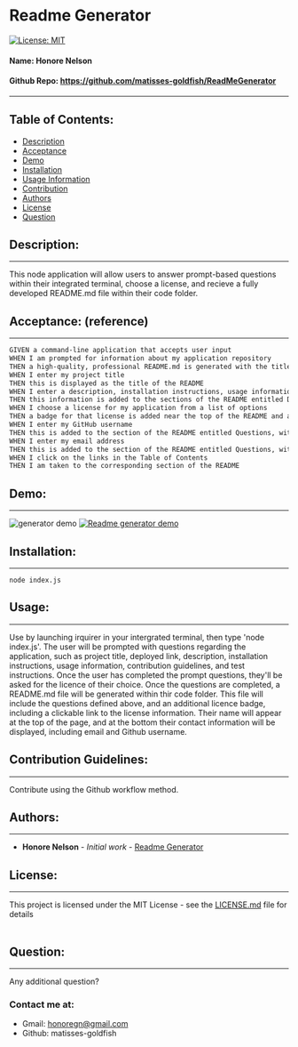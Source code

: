 
# Readme Generator 
[![License: MIT](https://img.shields.io/badge/license-MIT-brightgreen)](https://opensource.org/licenses/MIT)
#### **Name:**  Honore Nelson
#### **Github Repo:**  https://github.com/matisses-goldfish/ReadMeGenerator
---
    
##  Table of Contents:
* [Description](#description)
* [Acceptance](#acceptance-reference)
* [Demo](#demo)
* [Installation](#installation)
* [Usage Information](#usage)
* [Contribution](#contribution-guidelines)
* [Authors](#authors)
* [License](#license)
* [Question](#questions)


## Description:
---
This node application will allow users to answer prompt-based questions within their integrated terminal, choose a license, and recieve a fully developed README.md file within their code folder. 

## Acceptance: (reference)
---
```md
GIVEN a command-line application that accepts user input
WHEN I am prompted for information about my application repository
THEN a high-quality, professional README.md is generated with the title of my project and sections entitled Description, Table of Contents, Installation, Usage, License, Contributing, Tests, and Questions
WHEN I enter my project title
THEN this is displayed as the title of the README
WHEN I enter a description, installation instructions, usage information, contribution guidelines, and test instructions
THEN this information is added to the sections of the README entitled Description, Installation, Usage, Contributing, and Tests
WHEN I choose a license for my application from a list of options
THEN a badge for that license is added near the top of the README and a notice is added to the section of the README entitled License that explains which license the application is covered under
WHEN I enter my GitHub username
THEN this is added to the section of the README entitled Questions, with a link to my GitHub profile
WHEN I enter my email address
THEN this is added to the section of the README entitled Questions, with instructions on how to reach me with additional questions
WHEN I click on the links in the Table of Contents
THEN I am taken to the corresponding section of the README
```

## Demo:
---
![generator demo](./readmegenerator.gif)
[![Readme generator demo](http://img.youtube.com/vi/w1iJ7C_nVsI/0.jpg)](https://www.youtube.com/embed/w1iJ7C_nVsI)


## Installation:
---
    node index.js

## Usage:
---
Use by launching irquirer in your intergrated terminal, then type 'node index.js'. The user will be prompted with questions regarding the application, such as project title, deployed link, description, installation instructions, usage information, contribution guidelines, and test instructions. Once the user has completed the prompt questions, they'll be asked for the licence of their choice. Once the questions are completed, a README.md file will be generated within thir code folder. This file will include the questions defined above, and an additional licence badge, including a clickable link to the license information. Their name will appear at the top of the page, and at the bottom their contact information will be displayed, including email and Github username.  
    
## Contribution Guidelines:
---
Contribute using the Github workflow method.

    
## Authors:
---
* **Honore Nelson** - *Initial work* - [Readme Generator](https://github.com/matisses-goldfish/ReadMeGenerator)
    
## License:
---
This project is licensed under the MIT License - see the [LICENSE.md](LICENSE.md) file for details
<br></br>

## Question:
---
Any additional question? 
### Contact me at:
* Gmail: honoregn@gmail.com
* Github: matisses-goldfish
